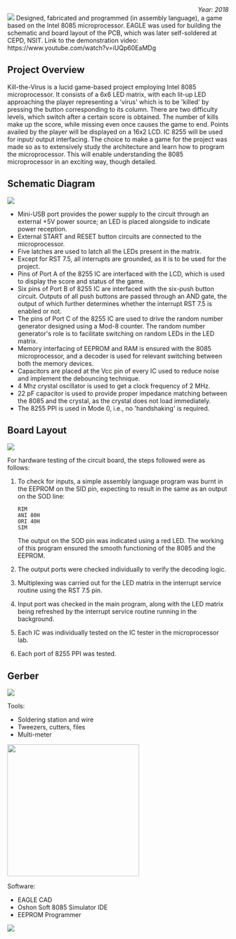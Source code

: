 
<div align="right"><i>Year: 2018</i></div>
<img src="https://user-images.githubusercontent.com/32619706/149883709-d17ce99c-5617-4dc2-a492-fd3b590a5fdc.png">
Designed, fabricated and programmed (in assembly language), a game based on the Intel 8085 microprocessor. EAGLE was used for building the schematic and board layout of the PCB, which was later self-soldered at CEPD, NSIT. Link to the demonstration video: https://www.youtube.com/watch?v=iUQp60EaMDg

## Project Overview
Kill-the-Virus is a lucid game-based project employing Intel 8085 microprocessor. It consists of a 6x6 LED matrix, with each lit-up LED approaching the player representing a 'virus' which is to be 'killed' by pressing the button corresponding to its column. There are two difficulty levels, which switch after a certain score is obtained. The number of kills make up the score, while missing even once causes the game to end. Points availed by the player will be displayed on a 16x2 LCD. IC 8255 will be used for input/ output interfacing. The choice to make a game for the project was made so as to extensively study the architecture and learn how to program the microprocessor. This will enable understanding the 8085 microprocessor in an exciting way, though detailed.

## Schematic Diagram

<img src="https://user-images.githubusercontent.com/32619706/149880580-b8c24fd7-1753-4189-b1a7-b57ae3998e97.png">

* Mini-USB port provides the power supply to the circuit through an external +5V power source; an LED is placed alongside to indicate power reception.
* External START and RESET button circuits are connected to the microprocessor.
* Five latches are used to latch all the LEDs present in the matrix.
* Except for RST 7.5, all interrupts are grounded, as it is to be used for the project.
* Pins of Port A of the 8255 IC are interfaced with the LCD, which is used to display the score and status of the game.
* Six pins of Port B of 8255 IC are interfaced with the six-push button circuit. Outputs of all push buttons are passed through an AND gate, the output of which further determines whether the interrupt RST 7.5 is enabled or not.
* The pins of Port C of the 8255 IC are used to drive the random number generator designed using a Mod-8 counter. The random number generator's role is to facilitate switching on random LEDs in the LED matrix.
* Memory interfacing of EEPROM and RAM is ensured with the 8085 microprocessor, and a decoder is used for relevant switching between both the memory devices.
* Capacitors are placed at the Vcc pin of every IC used to reduce noise and implement the debouncing technique.
* 4 Mhz crystal oscillator is used to get a clock frequency of 2 MHz.
* 22 pF capacitor is used to provide proper impedance matching between the 8085 and the crystal, as the crystal does not load immediately.
* The 8255 PPI is used in Mode 0, i.e., no 'handshaking' is required.

## Board Layout

<img src="https://user-images.githubusercontent.com/32619706/149880735-116e7f3a-a007-4481-962a-9b6a5f211f31.png">

For hardware testing of the circuit board, the steps followed were as follows:

1. To check for inputs, a simple assembly language program was burnt in the EEPROM on the SID pin, expecting to result in the same as an output on the SOD line:


    `RIM` \
	`ANI 80H` \
    `ORI 40H` \
    `SIM`

	The output on the SOD pin was indicated using a red LED. The working of this program ensured the smooth functioning of the 8085 and the EEPROM.

2. The output ports were checked individually to verify the decoding logic.
3. Multiplexing was carried out for the LED matrix in the interrupt service routine using the RST 7.5 pin.
4. Input port was checked in the main program, along with the LED matrix being refreshed by the interrupt service routine running in the background.
5. Each IC was individually tested on the IC tester in the microprocessor lab.
6. Each port of 8255 PPI was tested.


## Gerber

<img src="https://user-images.githubusercontent.com/32619706/149880834-3e6f9052-f5f6-4145-bf30-d3f576dda6ab.png">

Tools:
* Soldering station and wire
* Tweezers, cutters, files
* Multi-meter

<img src=https://m.media-amazon.com/images/I/81OaT3H5DGL.jpg width="300">

Software:
* EAGLE CAD
* Oshon Soft 8085 Simulator IDE
* EEPROM Programmer  

<img src=https://www.multi-circuit-boards.eu/fileadmin/img/05_Support/leiterplatten-daten/leiterplatte_eagle_logo_big.png>
